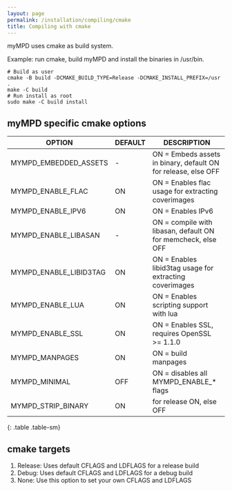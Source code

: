 ```yaml
---
layout: page
permalink: /installation/compiling/cmake
title: Compiling with cmake
---
```


myMPD uses cmake as build system.

Example: run cmake, build myMPD and install the binaries in /usr/bin.

```
# Build as user
cmake -B build -DCMAKE_BUILD_TYPE=Release -DCMAKE_INSTALL_PREFIX=/usr .
make -C build
# Run install as root
sudo make -C build install
```

## myMPD specific cmake options

| OPTION | DEFAULT | DESCRIPTION |
| ----------- | ------- | ----------- |
| MYMPD_EMBEDDED_ASSETS | - | ON = Embeds assets in binary, default ON for release, else OFF |
| MYMPD_ENABLE_FLAC | ON | ON = Enables flac usage for extracting coverimages |
| MYMPD_ENABLE_IPV6 | ON | ON = Enables IPv6 |
| MYMPD_ENABLE_LIBASAN | - | ON = compile with libasan, default ON for memcheck, else OFF |
| MYMPD_ENABLE_LIBID3TAG | ON | ON = Enables libid3tag usage for extracting coverimages |
| MYMPD_ENABLE_LUA | ON | ON = Enables scripting support with lua |
| MYMPD_ENABLE_SSL | ON | ON = Enables SSL, requires OpenSSL >= 1.1.0 |
| MYMPD_MANPAGES | ON | ON = build manpages |
| MYMPD_MINIMAL | OFF | ON = disables all MYMPD_ENABLE_* flags |
| MYMPD_STRIP_BINARY | ON | for release ON, else OFF |
{: .table .table-sm}

## cmake targets

1. Release: Uses default CFLAGS and LDFLAGS for a release build
2. Debug: Uses default CFLAGS and LDFLAGS for a debug build
3. None: Use this option to set your own CFLAGS and LDFLAGS
